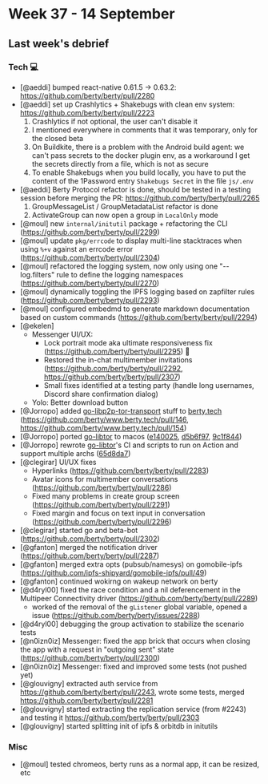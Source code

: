 # Week 37 - 14 September

## Last week's debrief

### Tech :computer:

* [@aeddi] bumped react-native 0.61.5 -> 0.63.2: https://github.com/berty/berty/pull/2280
* [@aeddi] set up Crashlytics + Shakebugs with clean env system: https://github.com/berty/berty/pull/2223
  1. Crashlytics if not optional, the user can't disable it
  2. I mentioned everywhere in comments that it was temporary, only for the closed beta
  3. On Buildkite, there is a problem with the Android build agent: we can't pass secrets to the docker plugin env, as a workaround I get the secrets directly from a file, which is not as secure
  4. To enable Shakebugs when you build locally, you have to put the content of the 1Password entry `Shakebugs Secret` in the file `js/.env`
* [@aeddi] Berty Protocol refactor is done, should be tested in a testing session before merging the PR: https://github.com/berty/berty/pull/2265
  1. GroupMessageList / GroupMetadataList refactor is done
  2. ActivateGroup can now open a group in `LocalOnly` mode
* [@moul] new `internal/initutil` package + refactoring the CLI (https://github.com/berty/berty/pull/2299)
* [@moul] update `pkg/errcode` to display multi-line stacktraces when using `%+v` against an errcode error (https://github.com/berty/berty/pull/2304)
* [@moul] refactored the logging system, now only using one "--log.filters" rule to define the logging namespaces (https://github.com/berty/berty/pull/2270)
* [@moul] dynamically toggling the IPFS logging based on zapfilter rules (https://github.com/berty/berty/pull/2293)
* [@moul] configured embedmd to generate markdown documentation based on custom commands (https://github.com/berty/berty/pull/2294)
* [@ekelen]
    * Messenger UI/UX:
        * Lock portrait mode aka ultimate responsiveness fix (https://github.com/berty/berty/pull/2295) 📲
        * Restored the in-chat multimember invitations (https://github.com/berty/berty/pull/2292, https://github.com/berty/berty/pull/2307)
        * Small fixes identified at a testing party (handle long usernames, Discord share confirmation dialog)
    * Yolo: Better download button
* [@Jorropo] added [go-libp2p-tor-transport](https://github.com/berty/go-libp2p-tor-transport) stuff to [berty.tech](https://berty.tech) (https://github.com/berty/www.berty.tech/pull/146, https://github.com/berty/www.berty.tech/pull/154)
* [@Jorropo] ported [go-libtor](https://github.com/berty/go-libtor) to macos ([e140025](https://github.com/berty/go-libtor/commit/e140025fa402323107de7183868986c74addccfc), [d5b6f97](https://github.com/berty/go-libtor/commit/d5b6f976ccc0622632743014c09551cc7bf1e494), [9c1f844](https://github.com/berty/go-libtor/commit/9c1f8440489d9ec74b1e65204e452d3f6ebbcf9a))
* [@Jorropo] rewrote [go-libtor](https://github.com/berty/go-libtor)'s CI and scripts to run on Action and support multiple archs ([65d8da7](https://github.com/berty/go-libtor/commit/65d8da731184c7c5432b45b8ac3fae01e36dde3b))
* [@clegirar] UI/UX fixes
    * Hyperlinks (https://github.com/berty/berty/pull/2283)
    * Avatar icons for multimember conversations (https://github.com/berty/berty/pull/2286)
    * Fixed many problems in create group screen (https://github.com/berty/berty/pull/2291)
    * Fixed margin and focus on text input in conversation (https://github.com/berty/berty/pull/2296)
* [@clegirar] started go and beta-bot (https://github.com/berty/berty/pull/2302)
* [@gfanton] merged the notification driver (https://github.com/berty/berty/pull/2287)
* [@gfanton] merged extra opts (pubsub/namesys) on gomobile-ipfs (https://github.com/ipfs-shipyard/gomobile-ipfs/pull/49)
* [@gfanton] continued wokirng on wakeup network on berty
* [@d4ryl00] fixed the race condition and a nil deferencement in the Multipeer Connectivity driver (https://github.com/berty/berty/pull/2289)
    * worked of the removal of the `gListener` global variable, opened a issue (https://github.com/berty/berty/issues/2288)
* [@d4ryl00] debugging the group activation to stabilize the scenario tests
* [@n0izn0iz] Messenger: fixed the app brick that occurs when closing the app with a request in "outgoing sent" state (https://github.com/berty/berty/pull/2300)
* [@n0izn0iz] Messenger: fixed and improved some tests (not pushed yet)
* [@glouvigny] extracted auth service from https://github.com/berty/berty/pull/2243, wrote some tests, merged https://github.com/berty/berty/pull/2281
* [@glouvigny] started extracting the replication service (from #2243) and testing it https://github.com/berty/berty/pull/2303
* [@glouvigny] started splitting init of ipfs & orbitdb in initutils

### Misc

* [@moul] tested chromeos, berty runs as a normal app, it can be resized, etc 
